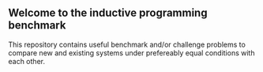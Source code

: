 ## Welcome to the inductive programming benchmark 
This repository contains useful benchmark and/or challenge problems to compare new and existing systems under prefereably equal conditions with each other.
